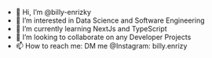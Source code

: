 - 👋 Hi, I’m @billy-enrizky
- 👀 I’m interested in Data Science and Software Engineering  
- 🌱 I’m currently learning NextJs and TypeScript
- 💞️ I’m looking to collaborate on any Developer Projects
- 📫 How to reach me: DM me @Instagram: billy.enrizy

<!---
billy-enrizky/billy-enrizky is a ✨ special ✨ repository because its `README.md` (this file) appears on your GitHub profile.
You can click the Preview link to take a look at your changes.
--->
